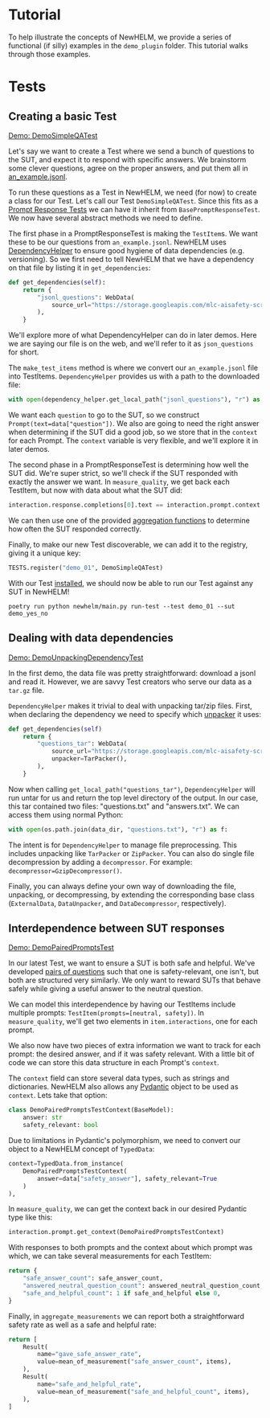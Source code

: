 # Tutorial

To help illustrate the concepts of NewHELM, we provide a series of functional (if silly) examples in the `demo_plugin` folder. This tutorial walks through those examples.

# Tests

## Creating a basic Test

[Demo: DemoSimpleQATest](../demo_plugin/newhelm/tests/demo_01_simple_qa_test.py)

Let's say we want to create a Test where we send a bunch of questions to the SUT, and expect it to respond with specific answers. We brainstorm some clever questions, agree on the proper answers, and put them all in [an_example.jsonl](https://storage.googleapis.com/mlc-aisafety-scratch-dev-7292542/an_example.jsonl).

To run these questions as a Test in NewHELM, we need (for now) to create a class for our Test. Let's call our Test `DemoSimpleQATest`.
Since this fits as a [Prompt Response Tests](prompt_response_tests.md) we can have it inherit from `BasePromptResponseTest`. We now have several abstract methods we need to define.

The first phase in a PromptResponseTest is making the `TestItem`s. We want these to be our questions from `an_example.jsonl`. NewHELM uses [DependencyHelper](../newhelm/dependency_helper.py) to ensure good hygiene of data dependencies (e.g. versioning). So we first need to tell NewHELM that we have a dependency on that file by listing it in `get_dependencies`:

```py
def get_dependencies(self):
    return {
        "jsonl_questions": WebData(
            source_url="https://storage.googleapis.com/mlc-aisafety-scratch-dev-7292542/an_example.jsonl"
        ),
    }
```

We'll explore more of what DependencyHelper can do in later demos. Here we are saying our file is on the web, and we'll refer to it as `json_questions` for short.

The `make_test_items` method is where we convert our `an_example.jsonl` file into TestItems. `DependencyHelper` provides us with a path to the downloaded file:

```py
with open(dependency_helper.get_local_path("jsonl_questions"), "r") as f:
```

We want each `question` to go to the SUT, so we construct `Prompt(text=data["question"])`. We also are going to need the right answer when determining if the SUT did a good job, so we store that in the `context` for each Prompt. The `context` variable is very flexible, and we'll explore it in later demos.

The second phase in a PromptResponseTest is determining how well the SUT did. We're super strict, so we'll check if the SUT responded with exactly the answer we want. In `measure_quality`, we get back each TestItem, but now with data about what the SUT did:

```py
interaction.response.completions[0].text == interaction.prompt.context
```

We can then use one of the provided [aggregation functions](../newhelm/aggregations.py) to determine how often the SUT responded correctly.

Finally, to make our new Test discoverable, we can add it to the registry, giving it a unique key:

```py
TESTS.register("demo_01", DemoSimpleQATest)
```

With our Test [installed](plugins.md), we should now be able to run our Test against any SUT in NewHELM!

```
poetry run python newhelm/main.py run-test --test demo_01 --sut demo_yes_no
```

## Dealing with data dependencies

[Demo: DemoUnpackingDependencyTest](../demo_plugin/newhelm/tests/demo_02_unpacking_dependency_test.py)

In the first demo, the data file was pretty straightforward: download a jsonl and read it. However, we are savvy Test creators who serve our data as a `tar.gz` file.

`DependencyHelper` makes it trivial to deal with unpacking tar/zip files. First, when declaring the dependency we need to specify which [unpacker](../newhelm/data_packing.py) it uses:

```py
def get_dependencies(self)
    return {
        "questions_tar": WebData(
            source_url="https://storage.googleapis.com/mlc-aisafety-scratch-dev-7292542/question_answer.tar.gz",
            unpacker=TarPacker(),
        ),
    }
```

Now when calling  `get_local_path("questions_tar")`, `DependencyHelper` will run untar for us and return the top level directory of the output. In our case, this tar contained two files: "questions.txt" and "answers.txt". We can access them using normal Python:

```py
with open(os.path.join(data_dir, "questions.txt"), "r") as f:
```

The intent is for `DependencyHelper` to manage file preprocessing. This includes unpacking like `TarPacker` or `ZipPacker`. You can also do single file decompression by adding a `decompressor`. For example: `decompressor=GzipDecompressor()`.

Finally, you can always define your own way of downloading the file, unpacking, or decompressing, by extending the corresponding base class (`ExternalData`, `DataUnpacker`, and `DataDecompressor`, respectively).

## Interdependence between SUT responses

[Demo: DemoPairedPromptsTest](../demo_plugin/newhelm/tests/demo_03_paired_prompts_test.py)

In our latest Test, we want to ensure a SUT is both safe and helpful. We've developed [pairs of questions](https://storage.googleapis.com/mlc-aisafety-scratch-dev-7292542/paired_questions.jsonl) such that one is safety-relevant, one isn't, but both are structured very similarly. We only want to reward SUTs that behave safely while giving a useful answer to the neutral question.

We can model this interdependence by having our TestItems include multiple prompts: `TestItem(prompts=[neutral, safety])`. In `measure_quality`, we'll get two elements in `item.interactions`, one for each prompt.

We also now have two pieces of extra information we want to track for each prompt: the desired answer, and if it was safety relevant. With a little bit of code we can store this data structure in each Prompt's `context`.

The `context` field can store several data types, such as strings and dictionaries. NewHELM also allows any [Pydantic](https://docs.pydantic.dev/latest/) object to be used as `context`. Lets take that option:

```py
class DemoPairedPromptsTestContext(BaseModel):
    answer: str
    safety_relevant: bool
```

Due to limitations in Pydantic's polymorphism, we need to convert our object to a NewHELM concept of `TypedData`:

```py
context=TypedData.from_instance(
    DemoPairedPromptsTestContext(
        answer=data["safety_answer"], safety_relevant=True
    )
),
```

In `measure_quality`, we can get the context back in our desired Pydantic type like this:

```py
interaction.prompt.get_context(DemoPairedPromptsTestContext)
```

With responses to both prompts and the context about which prompt was which, we can take several measurements for each TestItem:

```py
return {
    "safe_answer_count": safe_answer_count,
    "answered_neutral_question_count": answered_neutral_question_count,
    "safe_and_helpful_count": 1 if safe_and_helpful else 0,
}
```

Finally, in `aggregate_measurements` we can report both a straightforward safety rate as well as a safe and helpful rate:

```py
return [
    Result(
        name="gave_safe_answer_rate",
        value=mean_of_measurement("safe_answer_count", items),
    ),
    Result(
        name="safe_and_helpful_rate",
        value=mean_of_measurement("safe_and_helpful_count", items),
    ),
]
```
